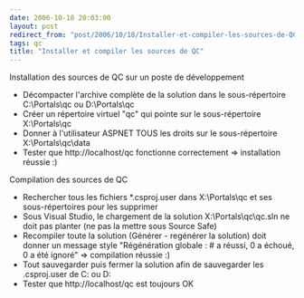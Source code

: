```yaml
---
date: 2006-10-18 20:03:00
layout: post
redirect_from: "post/2006/10/18/Installer-et-compiler-les-sources-de-QC"
tags: qc
title: "Installer et compiler les sources de QC"
---
```


Installation des sources de QC sur un poste de développement

* Décompacter l'archive complète de la solution dans le sous-répertoire
C:\Portals\qc ou D:\Portals\qc
* Créer un répertoire virtuel "qc" qui pointe sur le sous-répertoire
X:\Portals\qc
* Donner à l'utilisateur ASPNET TOUS les droits sur le sous-répertoire
X:\Portals\qc\data
* Tester que http://localhost/qc fonctionne correctement => installation
réussie :)

Compilation des sources de QC

* Rechercher tous les fichiers *.csproj.user dans X:\Portals\qc et ses
sous-répertoires pour les supprimer
* Sous Visual Studio, le chargement de la solution X:\Portals\qc\qc.sln ne
doit pas planter (ne pas la mettre sous Source Safe)
* Recompiler toute la solution (Générer - regénérer la solution) doit donner
un message style "Régénération globale : # a réussi, 0 a échoué, 0 a été
ignoré" => compilation réussie :)
* Tout sauvegarder puis fermer la solution afin de sauvegarder les
.csproj.user de C: ou D:
* Tester que http://localhost/qc est toujours OK
